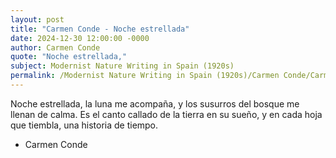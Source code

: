 ```yaml
---
layout: post
title: "Carmen Conde - Noche estrellada"
date: 2024-12-30 12:00:00 -0000
author: Carmen Conde
quote: "Noche estrellada,"
subject: Modernist Nature Writing in Spain (1920s)
permalink: /Modernist Nature Writing in Spain (1920s)/Carmen Conde/Carmen Conde - Noche estrellada
---
```


Noche estrellada,
la luna me acompaña,
y los susurros del bosque
me llenan de calma.
Es el canto callado
de la tierra en su sueño,
y en cada hoja que tiembla,
una historia de tiempo.

- Carmen Conde
